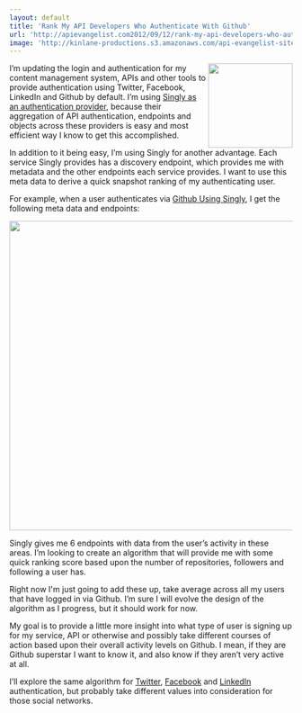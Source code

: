 ```yaml
---
layout: default
title: 'Rank My API Developers Who Authenticate With Github'
url: 'http://apievangelist.com2012/09/12/rank-my-api-developers-who-authenticate-with-github/'
image: 'http://kinlane-productions.s3.amazonaws.com/api-evangelist-site/blog/singly-twitter-linkedin-github-facebook-authentication.png'
---
```



<p>
     <img src="https://s3.amazonaws.com/kinlane-productions/singly/singly-twitter-linkedin-github-facebook-authentication.png"  width="150" align="right" />
</p>
<p>
     I’m updating the login and authentication for my content management system, APIs and other tools to provide authentication using Twitter, Facebook, LinkedIn and Github by default. I’m using <a href="https://singly.com/">Singly as an authentication provider</a>, because their aggregation of API authentication, endpoints and objects across these providers is easy and most efficient way I know to get this accomplished.
</p>
<p>
     In addition to it being easy, I’m using Singly for another advantage. Each service Singly provides has a discovery endpoint, which provides me with metadata and the other endpoints each service provides. I want to use this meta data to derive a quick snapshot ranking of my authenticating user.
</p>
<p>
     For example, when a user authenticates via <a href="https://github.com/">Github Using Singly</a>, I get the following meta data and endpoints:
</p>
<p>
     <img src="https://s3.amazonaws.com/kinlane-productions/singly/Singly-Github-Meta-Endpoints.png"  width="550" />
</p>
<p>
     Singly gives me 6 endpoints with data from the user’s activity in these areas. I’m looking to create an algorithm that will provide me with some quick ranking score based upon the number of repositories, followers and following a user has.
</p>
<p>
     Right now I'm just going to add these up, take average across all my users that have logged in via Github. I’m sure I will evolve the design of the algorithm as I progress, but it should work for now.
</p>
<p>
     My goal is to provide a little more insight into what type of user is signing up for my service, API or otherwise and possibly take different courses of action based upon their overall activity levels on Github. I mean, if they are Github superstar I want to know it, and also know if they aren’t very active at all.
</p>
<p>
     I’ll explore the same algorithm for <a href="https://www.singly.com/docs/twitter">Twitter</a>, <a href="https://www.singly.com/docs/facebook">Facebook</a> and <a href="https://www.singly.com/docs/linkedin">LinkedIn</a> authentication, but probably take different values into consideration for those social networks.
</p>
